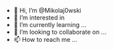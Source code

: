 - 👋 Hi, I’m @Mikolaj0wski
- 👀 I’m interested in
- 🌱 I’m currently learning ...
- 💞️ I’m looking to collaborate on ...
- 📫 How to reach me ...

<!---
Mikolaj0wski/Mikolaj0wski is a ✨ special ✨ repository because its `README.md` (this file) appears on your GitHub profile.
You can click the Preview link to take a look at your changes.
--->
